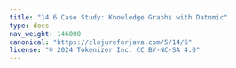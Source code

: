 ```yaml
---
title: "14.6 Case Study: Knowledge Graphs with Datomic"
type: docs
nav_weight: 146000
canonical: "https://clojureforjava.com/5/14/6"
license: "© 2024 Tokenizer Inc. CC BY-NC-SA 4.0"
---
```

